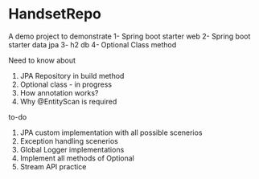 # HandsetRepo
A demo project to demonstrate
1- Spring boot starter web
2- Spring boot starter data jpa
3- h2 db
4- Optional Class method

Need to know about
1) JPA Repository in build method
2) Optional class - in progress
3) How annotation works?
4) Why @EntityScan is required

to-do
1) JPA custom implementation with all possible scenerios
2) Exception handling scenerios
3) Global Logger implementations
4) Implement all methods of Optional
5) Stream API practice

